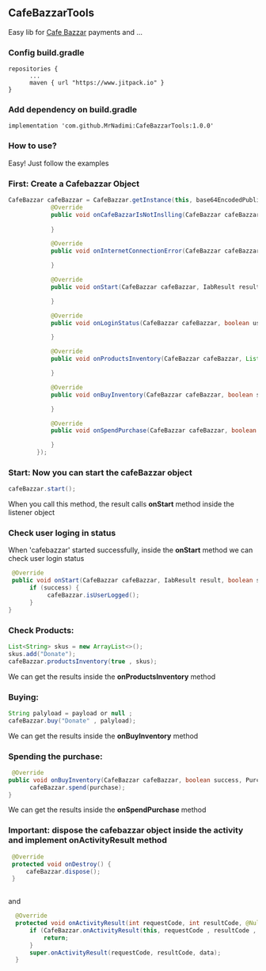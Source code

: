 ## CafeBazzarTools

Easy lib for [Cafe Bazzar](https://www.cafebazaar.ir) payments and ...

### Config build.gradle

```` 
repositories {
      ...
      maven { url "https://www.jitpack.io" }
}
````
### Add dependency on build.gradle


```` 
implementation 'com.github.MrNadimi:CafeBazzarTools:1.0.0'
````

### How to use?

Easy! Just follow the examples

### First: Create a Cafebazzar Object

````Java
CafeBazzar cafeBazzar = CafeBazzar.getInstance(this, base64EncodedPublicKey, new OnCafeBazzarListener() {
            @Override
            public void onCafeBazzarIsNotInslling(CafeBazzar cafeBazzar) {
                
            }

            @Override
            public void onInternetConnectionError(CafeBazzar cafeBazzar) {

            }

            @Override
            public void onStart(CafeBazzar cafeBazzar, IabResult result, boolean success, Exception ex) {

            }

            @Override
            public void onLoginStatus(CafeBazzar cafeBazzar, boolean userLogged, boolean success, Exception ex) {

            }

            @Override
            public void onProductsInventory(CafeBazzar cafeBazzar, List<SkuDetails> res, List<Purchase> purchases, boolean success, Exception ex) {

            }

            @Override
            public void onBuyInventory(CafeBazzar cafeBazzar, boolean success, Purchase purchase, Exception ex) {

            }

            @Override
            public void onSpendPurchase(CafeBazzar cafeBazzar, boolean success, Purchase purchase, Exception ex) {

            }
        });
```` 

### Start: Now you can start the cafeBazzar object

````Java
cafeBazzar.start();
````
When you call this method, the result calls **onStart** method inside the listener object

### Check user loging in status

When 'cafebazzar' started successfully, inside the **onStart** method we can check user login status

````Java
 @Override
 public void onStart(CafeBazzar cafeBazzar, IabResult result, boolean success, Exception ex) {
      if (success) {
           cafeBazzar.isUserLogged();
      }
}
````

### Check Products:

````Java
List<String> skus = new ArrayList<>();
skus.add("Donate");
cafeBazzar.productsInventory(true , skus);
````

We can get the results inside the **onProductsInventory** method

### Buying:

````Java
String palyload = payload or null ;
cafeBazzar.buy("Donate" , palyload);
````

We can get the results inside the **onBuyInventory** method

### Spending the purchase:

````Java
 @Override
public void onBuyInventory(CafeBazzar cafeBazzar, boolean success, Purchase purchase, Exception ex) {
      cafeBazzar.spend(purchase);
}
````

We can get the results inside the **onSpendPurchase** method

### Important: dispose the cafebazzar object inside the activity and implement onActivityResult method


````Java
 @Override
 protected void onDestroy() {
     cafeBazzar.dispose();
 }
    
````

and

````Java
  @Override
  protected void onActivityResult(int requestCode, int resultCode, @Nullable Intent data) {
      if (CafeBazzar.onActivityResult(this, requestCode , resultCode , data)){
          return;
      }
      super.onActivityResult(requestCode, resultCode, data);
  }
````





